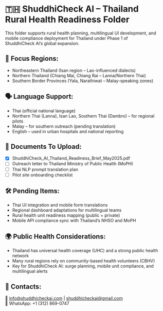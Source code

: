 # 🇹🇭 ShuddhiCheck AI – Thailand Rural Health Readiness Folder

This folder supports rural health planning, multilingual UI development, and mobile compliance deployment for Thailand under Phase 1 of ShuddhiCheck AI’s global expansion.

## 📌 Focus Regions:
- Northeastern Thailand (Isan region – Lao-influenced dialects)
- Northern Thailand (Chiang Mai, Chiang Rai – Lanna/Northern Thai)
- Southern Border Provinces (Yala, Narathiwat – Malay-speaking zones)

## 🗣️ Language Support:
- Thai (official national language)
- Northern Thai (Lanna), Isan Lao, Southern Thai (Dambro) – for regional pilots
- Malay – for southern outreach (pending translation)
- English – used in urban hospitals and national reporting

## 📁 Documents To Upload:
- [x] ShuddhiCheck_AI_Thailand_Readiness_Brief_May2025.pdf
- [ ] Outreach letter to Thailand Ministry of Public Health (MoPH)
- [ ] Thai NLP prompt translation plan
- [ ] Pilot site onboarding checklist

## 🛠️ Pending Items:
- Thai UI integration and mobile form translations
- Regional dashboard adaptations for multilingual teams
- Rural health unit readiness mapping (public + private)
- Mobile API compliance sync with Thailand’s NHSO and MoPH

## 🌍 Public Health Considerations:
- Thailand has universal health coverage (UHC) and a strong public health network
- Many rural regions rely on community-based health volunteers (CBHV)
- Key for ShuddhiCheck AI: surge planning, mobile unit compliance, and multilingual alerts

## 👥 Contacts:
📧 info@shuddhicheckai.com | shuddhicheckai@gmail.com  
📱 WhatsApp: +1 (312) 869-0747
